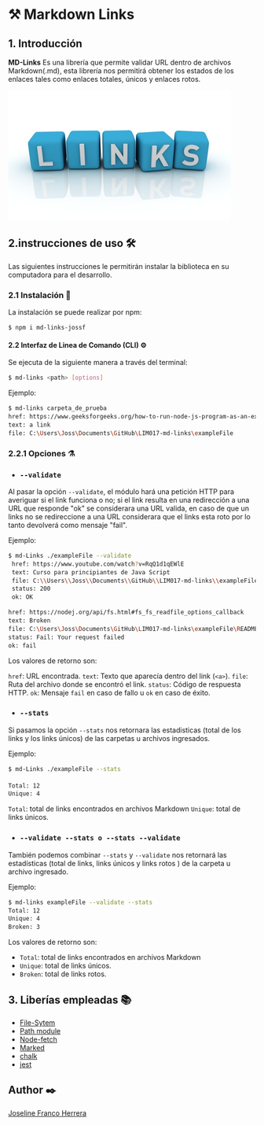 # ⚒️ Markdown Links

## 1. Introducción

**MD-Links** Es una librería que permite validar URL dentro de archivos Markdown(.md), esta librería nos permitirá obtener los estados de los enlaces tales como enlaces totales, únicos y enlaces rotos.

![md-links](https://github.com/JossFranco/LIM017-md-links/blob/dev/imagenes/links.jpg)
 
 ## 2.instrucciones de uso 🛠️

 Las siguientes instrucciones le permitirán instalar la biblioteca en su computadora para el desarrollo.

 ### 2.1 Instalación 🧰

 La instalación se puede realizar por npm:

 ```
$ npm i md-links-jossf
```
#### 2.2 Interfaz de Linea de Comando (CLI) ⚙️

Se ejecuta de la siguiente manera a través del terminal:

```sh
$ md-links <path> [options]
```

 Ejemplo: 

 ```sh
$ md-links carpeta_de_prueba
href: https://www.geeksforgeeks.org/how-to-run-node-js-program-as-an-executable/
text: a link
file: C:\Users\Joss\Documents\GitHub\LIM017-md-links\exampleFile
```
### 2.2.1 Opciones ⚗️

* ### `--validate`

Al pasar la opción `--validate`, el módulo hará una petición HTTP para averiguar si el link funciona o no; si el link resulta en una redirección a una URL que responde "ok" se considerara una URL valida, en caso de que un links no se redireccione a una URL considerara que el links esta roto por lo tanto devolverá como mensaje "fail".

Ejemplo:

```sh
$ md-Links ./exampleFile --validate
 href: https://www.youtube.com/watch?v=RqQ1d1qEWlE
 text: Curso para principiantes de Java Script
 file: C:\\Users\\Joss\\Documents\\GitHub\\LIM017-md-links\\exampleFile\\folder.md
 status: 200
 ok: OK
```
```sh
href: https://nodej.org/api/fs.html#fs_fs_readfile_options_callback
text: Broken
file: C:\Users\Joss\Documents\GitHub\LIM017-md-links\exampleFile\README.md
status: Fail: Your request failed
ok: fail
```
Los valores de retorno son:

  `href`: URL encontrada.
  `text`: Texto que aparecía dentro del link (`<a>`).
  `file`: Ruta del archivo donde se encontró el link.
  `status`: Código de respuesta HTTP.
  `ok`: Mensaje `fail` en caso de fallo u `ok` en caso de éxito.

* ### `--stats`

Si pasamos la opción `--stats` nos retornara las estadisticas (total de los links y los links únicos) de las carpetas u archivos ingresados.

Ejemplo:

```sh
$ md-Links ./exampleFile --stats

Total: 12
Unique: 4
```
  `Total`: total de links encontrados en archivos Markdown
  `Unique`: total de links únicos.

* ### `--validate --stats o --stats --validate`

También podemos combinar `--stats` y `--validate`  nos retornará las estadísticas (total de links, links únicos y links rotos ) de la carpeta u archivo ingresado.


Ejemplo:

```sh
$ md-links exampleFile --validate --stats
Total: 12
Unique: 4
Broken: 3
```
Los valores de retorno son:

* `Total`: total de links encontrados en archivos Markdown
* `Unique`: total de links únicos.
* `Broken`: total de links rotos.

## 3. Liberías empleadas 📚

- [File-Sytem](https://nodejs.org/dist/latest-v17.x/docs/api/fs.html#file-system)
- [Path module](https://nodejs.org/dist/latest-v17.x/docs/api/path.html)
- [Node-fetch](https://nodejs.org/dist/latest-v17.x/docs/api/fs.html#file-system)
- [Marked](https://www.npmjs.com/package/marked)
- [chalk](https://www.npmjs.com/package/chalk/v/4.1.0) 
- [jest](https://jestjs.io/docs/api) 


## Author ✒️
[Joseline Franco Herrera](https://github.com/JossFranco)


